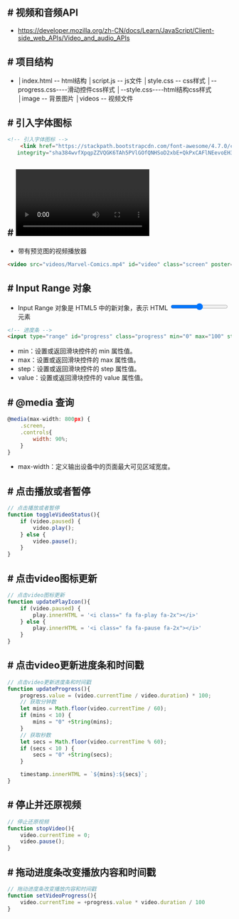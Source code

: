 ## # 视频和音频API

- https://developer.mozilla.org/zh-CN/docs/Learn/JavaScript/Client-side_web_APIs/Video_and_audio_APIs

## # 项目结构

- │index.html -- html结构
  │script.js -- js文件
  │style.css -- css样式
  	│--progress.css----滑动控件css样式
  	│--style.css----html结构css样式
  │image -- 背景图片
  │videos -- 视频文件

## # 引入字体图标

```html
<!-- 引入字体图标 -->
    <link href="https://stackpath.bootstrapcdn.com/font-awesome/4.7.0/css/font-awesome.min.css" rel="stylesheet"
   integrity="sha384wvfXpqpZZVQGK6TAh5PVlGOfQNHSoD2xbE+QkPxCAFlNEevoEH3Sl0sibVcOQVnN" crossorigin="anonymous" />
```

## # <video> poster 属性

- 带有预览图的视频播放器

```html
<video src="videos/Marvel-Comics.mp4" id="video" class="screen" poster="image/漫威电影十周年合照.jpg"></video>
```

## # Input Range 对象

- Input Range 对象是 HTML5 中的新对象，表示 HTML <input type="range"> 元素

```html
<!-- 进度条 -->
<input type="range" id="progress" class="progress" min="0" max="100" step="0.1" value="0">
```

- min：设置或返回滑块控件的 min 属性值。
- max：设置或返回滑块控件的 max 属性值。
- step：设置或返回滑块控件的 step 属性值。
- value：设置或返回滑块控件的 value 属性值。

## # @media 查询

```javascript
@media(max-width: 800px) {
    .screen,
    .controls{
        width: 90%;
    }
}
```

- max-width：定义输出设备中的页面最大可见区域宽度。

## # 点击播放或者暂停

```javascript
// 点击播放或者暂停
function toggleVideoStatus(){
    if (video.paused) {
        video.play();
    } else {
        video.pause();
    }
}
```

## # 点击video图标更新

```javascript
// 点击video图标更新
function updatePlayIcon(){
    if (video.paused) {
        play.innerHTML = '<i class=" fa fa-play fa-2x"></i>'
    } else {
        play.innerHTML = '<i class=" fa fa-pause fa-2x"></i>'
    }
}
```

## # 点击video更新进度条和时间戳

```javascript
// 点击video更新进度条和时间戳
function updateProgress(){
    progress.value = (video.currentTime / video.duration) * 100;
    // 获取分钟数
    let mins = Math.floor(video.currentTime / 60);
    if (mins < 10) {
        mins = "0" +String(mins);
    }
    // 获取秒数
    let secs = Math.floor(video.currentTime % 60);
    if (secs < 10 ) {
        secs = "0" +String(secs);
    }

    timestamp.innerHTML = `${mins}:${secs}`;
}
```

## # 停止并还原视频

```javascript
// 停止还原视频
function stopVideo(){
    video.currentTime = 0;
    video.pause();
}
```

## # 拖动进度条改变播放内容和时间戳

```javascript
// 拖动进度条改变播放内容和时间戳
function setVideoProgress(){
    video.currentTime = +progress.value * video.duration / 100
}
```

